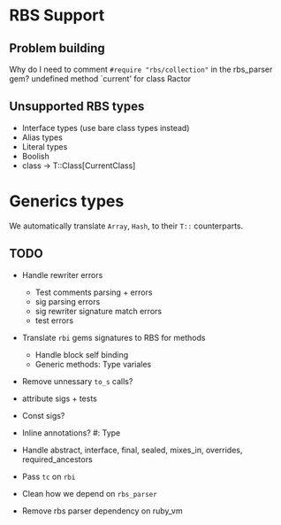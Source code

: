 # RBS Support

## Problem building

Why do I need to comment `#require "rbs/collection"` in the rbs_parser gem?
    undefined method `current' for class Ractor




## Unsupported RBS types

* Interface types (use bare class types instead)
* Alias types
* Literal types
* Boolish
* class -> T::Class[CurrentClass]

# Generics types

We automatically translate `Array`, `Hash`, to their `T::` counterparts.


## TODO

* Handle rewriter errors
  * Test comments parsing + errors
  * sig parsing errors
  * sig rewriter signature match errors
  * test errors

* Translate `rbi` gems signatures to RBS for methods
  * Handle block self binding
  * Generic methods: Type variales

* Remove unnessary `to_s` calls?

* attribute sigs + tests
* Const sigs?
* Inline annotations? #: Type
* Handle abstract, interface, final, sealed, mixes_in, overrides, required_ancestors

* Pass `tc` on `rbi`

* Clean how we depend on `rbs_parser`
* Remove rbs parser dependency on ruby_vm
